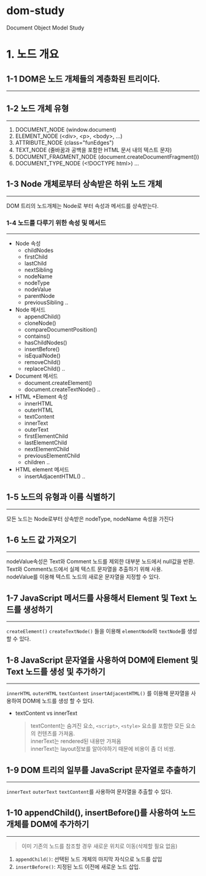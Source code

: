 # dom-study
Document Object Model Study

# 1. 노드 개요

## 1-1 DOM은 노드 개체들의 계층화된 트리이다.

---

## 1-2 노드 개체 유형

---
1. DOCUMENT_NODE (window.document)
2. ELEMENT_NODE (\<div>, \<p>, \<body>, ...)
3. ATTRIBUTE_NODE (class="funEdges")
4. TEXT_NODE (줄바꿈과 공백을 포함한 HTML 문서 내의 텍스트 문자)
5. DOCUMENT_FRAGMENT_NODE (document.createDocumentFragment())
6. DOCUMENT_TYPE_NODE (\<!DOCTYPE html>)
...
   

## 1-3 Node 개체로부터 상속받은 하위 노드 개체

---
DOM 트리의 노드개체는 Node로 부터 속성과 메서드를 상속받는다.

### 1-4 노드를 다루기 위한 속성 및 메서드

---
* Node 속성
    * childNodes
    * firstChild
    * lastChild
    * nextSibling
    * nodeName
    * nodeType
    * nodeValue
    * parentNode
    * previousSibling ..
* Node 메서드
    * appendChild()
    * cloneNode()
    * compareDocumentPosition()
    * contains()
    * hasChildNodes()
    * insertBefore()
    * isEqualNode()
    * removeChild()
    * replaceChild() ..
* Document 메서드
    * document.createElement()
    * document.createTextNode() ..
* HTML *Element 속성
    * innerHTML
    * outerHTML
    * textContent
    * innerText
    * outerText
    * firstElementChild
    * lastElementChild
    * nextElementChild
    * previousElementChild
    * children ..
* HTML element 메서드
    * insertAdjacentHTML() ..
  
## 1-5 노드의 유형과 이름 식별하기

---

모든 노드는 Node로부터 상속받은 nodeType, nodeName 속성을 가진다

## 1-6 노드 값 가져오기

---

nodeValue속성은 Text와 Comment 노드를 제외한 대부분 노드에서 null값을 반환. <br>
Text와 Comment노드에서 실제 텍스트 문자열을 추출하기 위해 사용. <br>
nodeValue를 이용해 텍스트 노드의 새로운 문자열을 지정할 수 있다.

## 1-7 JavaScript 메서드를 사용해서 Element 및 Text 노드를 생성하기

---

`createElement()` `createTextNode()` 들을 이용해 `elementNode`와 `textNode`를 생성할 수 있다.

## 1-8 JavaScript 문자열을 사용하여 DOM에 Element 및 Text 노드를 생성 및 추가하기

---

`innerHTML` `outerHTML` `textContent` `insertAdjacentHTML()` 를 이용해 문자열을 사용하여 DOM에 노드를 생성 할 수 있다.

* textContent vs innerText
  > textContent는 숨겨진 요소, `<script>`, `<style>` 요소를 포함한 모든 요소의 컨텐츠를 가져옴. <br>
  > innerText는 rendered된 내용만 가져옴 <br>
  > innerText는 layout정보를 알아야하기 때문에 비용이 좀 더 비쌈.
  > 

## 1-9 DOM 트리의 일부를 JavaScript 문자열로 추출하기

---

`innerText` `outerText` `textContent`를 사용하여 문자열을 추출할 수 있다.

## 1-10 appendChild(), insertBefore()를 사용하여 노드 개체를 DOM에 추가하기

---
  > 이미 기존의 노드를 참조할 경우 새로운 위치로 이동(삭제할 필요 없음)
  1. `appendChild()`: 선택된 노드 개체의 마지막 자식으로 노드를 삽입
  2. `insertBefore()`: 지정된 노드 이전에 새로운 노드 삽입.